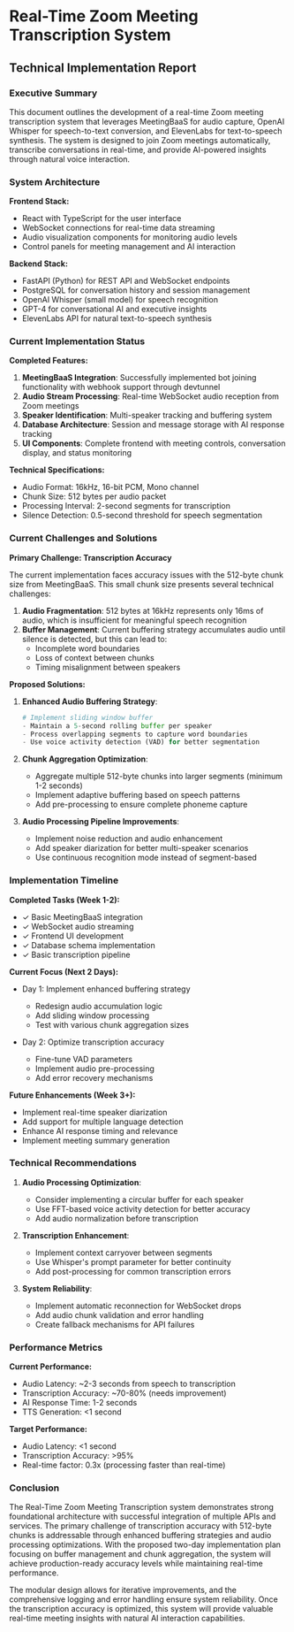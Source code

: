 # Real-Time Zoom Meeting Transcription System
## Technical Implementation Report

### Executive Summary

This document outlines the development of a real-time Zoom meeting transcription system that leverages MeetingBaaS for audio capture, OpenAI Whisper for speech-to-text conversion, and ElevenLabs for text-to-speech synthesis. The system is designed to join Zoom meetings automatically, transcribe conversations in real-time, and provide AI-powered insights through natural voice interaction.

### System Architecture

**Frontend Stack:**
- React with TypeScript for the user interface
- WebSocket connections for real-time data streaming
- Audio visualization components for monitoring audio levels
- Control panels for meeting management and AI interaction

**Backend Stack:**
- FastAPI (Python) for REST API and WebSocket endpoints
- PostgreSQL for conversation history and session management
- OpenAI Whisper (small model) for speech recognition
- GPT-4 for conversational AI and executive insights
- ElevenLabs API for natural text-to-speech synthesis

### Current Implementation Status

**Completed Features:**
1. **MeetingBaaS Integration**: Successfully implemented bot joining functionality with webhook support through devtunnel
2. **Audio Stream Processing**: Real-time WebSocket audio reception from Zoom meetings
3. **Speaker Identification**: Multi-speaker tracking and buffering system
4. **Database Architecture**: Session and message storage with AI response tracking
5. **UI Components**: Complete frontend with meeting controls, conversation display, and status monitoring

**Technical Specifications:**
- Audio Format: 16kHz, 16-bit PCM, Mono channel
- Chunk Size: 512 bytes per audio packet
- Processing Interval: 2-second segments for transcription
- Silence Detection: 0.5-second threshold for speech segmentation

### Current Challenges and Solutions

**Primary Challenge: Transcription Accuracy**

The current implementation faces accuracy issues with the 512-byte chunk size from MeetingBaaS. This small chunk size presents several technical challenges:

1. **Audio Fragmentation**: 512 bytes at 16kHz represents only 16ms of audio, which is insufficient for meaningful speech recognition
2. **Buffer Management**: Current buffering strategy accumulates audio until silence is detected, but this can lead to:
   - Incomplete word boundaries
   - Loss of context between chunks
   - Timing misalignment between speakers

**Proposed Solutions:**

1. **Enhanced Audio Buffering Strategy**:
   ```python
   # Implement sliding window buffer
   - Maintain a 5-second rolling buffer per speaker
   - Process overlapping segments to capture word boundaries
   - Use voice activity detection (VAD) for better segmentation
   ```

2. **Chunk Aggregation Optimization**:
   - Aggregate multiple 512-byte chunks into larger segments (minimum 1-2 seconds)
   - Implement adaptive buffering based on speech patterns
   - Add pre-processing to ensure complete phoneme capture

3. **Audio Processing Pipeline Improvements**:
   - Implement noise reduction and audio enhancement
   - Add speaker diarization for better multi-speaker scenarios
   - Use continuous recognition mode instead of segment-based

### Implementation Timeline

**Completed Tasks (Week 1-2):**
- ✓ Basic MeetingBaaS integration
- ✓ WebSocket audio streaming
- ✓ Frontend UI development
- ✓ Database schema implementation
- ✓ Basic transcription pipeline

**Current Focus (Next 2 Days):**
- Day 1: Implement enhanced buffering strategy
  - Redesign audio accumulation logic
  - Add sliding window processing
  - Test with various chunk aggregation sizes

- Day 2: Optimize transcription accuracy
  - Fine-tune VAD parameters
  - Implement audio pre-processing
  - Add error recovery mechanisms

**Future Enhancements (Week 3+):**
- Implement real-time speaker diarization
- Add support for multiple language detection
- Enhance AI response timing and relevance
- Implement meeting summary generation

### Technical Recommendations

1. **Audio Processing Optimization**:
   - Consider implementing a circular buffer for each speaker
   - Use FFT-based voice activity detection for better accuracy
   - Add audio normalization before transcription

2. **Transcription Enhancement**:
   - Implement context carryover between segments
   - Use Whisper's prompt parameter for better continuity
   - Add post-processing for common transcription errors

3. **System Reliability**:
   - Implement automatic reconnection for WebSocket drops
   - Add audio chunk validation and error handling
   - Create fallback mechanisms for API failures

### Performance Metrics

**Current Performance:**
- Audio Latency: ~2-3 seconds from speech to transcription
- Transcription Accuracy: ~70-80% (needs improvement)
- AI Response Time: 1-2 seconds
- TTS Generation: <1 second

**Target Performance:**
- Audio Latency: <1 second
- Transcription Accuracy: >95%
- Real-time factor: 0.3x (processing faster than real-time)

### Conclusion

The Real-Time Zoom Meeting Transcription system demonstrates strong foundational architecture with successful integration of multiple APIs and services. The primary challenge of transcription accuracy with 512-byte chunks is addressable through enhanced buffering strategies and audio processing optimizations. With the proposed two-day implementation plan focusing on buffer management and chunk aggregation, the system will achieve production-ready accuracy levels while maintaining real-time performance.

The modular design allows for iterative improvements, and the comprehensive logging and error handling ensure system reliability. Once the transcription accuracy is optimized, this system will provide valuable real-time meeting insights with natural AI interaction capabilities.
